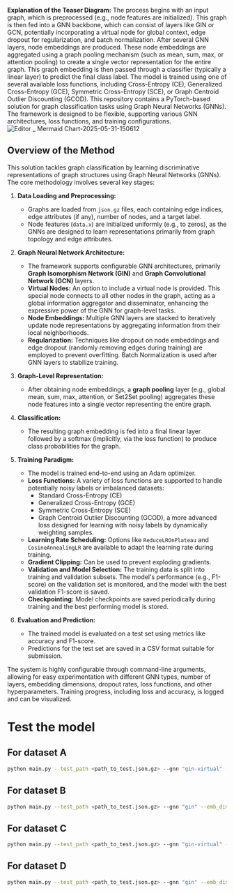 
**Explanation of the Teaser Diagram:**
The process begins with an input graph, which is preprocessed (e.g., node features are initialized). This graph is then fed into a GNN backbone, which can consist of layers like GIN or GCN, potentially incorporating a virtual node for global context, edge dropout for regularization, and batch normalization. After several GNN layers, node embeddings are produced. These node embeddings are aggregated using a graph pooling mechanism (such as mean, sum, max, or attention pooling) to create a single vector representation for the entire graph. This graph embedding is then passed through a classifier (typically a linear layer) to predict the final class label. The model is trained using one of several available loss functions, including Cross-Entropy (CE), Generalized Cross-Entropy (GCE), Symmetric Cross-Entropy (SCE), or Graph Centroid Outlier Discounting (GCOD).
This repository contains a PyTorch-based solution for graph classification tasks using Graph Neural Networks (GNNs). The framework is designed to be flexible, supporting various GNN architectures, loss functions, and training configurations.
![Editor _ Mermaid Chart-2025-05-31-150612](https://github.com/user-attachments/assets/cd54ec0d-a56e-4caa-b3d6-36c4079741d6)


## Overview of the Method

This solution tackles graph classification by learning discriminative representations of graph structures using Graph Neural Networks (GNNs). The core methodology involves several key stages:

1.  **Data Loading and Preprocessing:**
    *   Graphs are loaded from `json.gz` files, each containing edge indices, edge attributes (if any), number of nodes, and a target label.
    *   Node features (`data.x`) are initialized uniformly (e.g., to zeros), as the GNNs are designed to learn representations primarily from graph topology and edge attributes.

2.  **Graph Neural Network Architecture:**
    *   The framework supports configurable GNN architectures, primarily **Graph Isomorphism Network (GIN)** and **Graph Convolutional Network (GCN)** layers.
    *   **Virtual Nodes:** An option to include a virtual node is provided. This special node connects to all other nodes in the graph, acting as a global information aggregator and disseminator, enhancing the expressive power of the GNN for graph-level tasks.
    *   **Node Embeddings:** Multiple GNN layers are stacked to iteratively update node representations by aggregating information from their local neighborhoods.
    *   **Regularization:** Techniques like dropout on node embeddings and edge dropout (randomly removing edges during training) are employed to prevent overfitting. Batch Normalization is used after GNN layers to stabilize training.

3.  **Graph-Level Representation:**
    *   After obtaining node embeddings, a **graph pooling** layer (e.g., global mean, sum, max, attention, or Set2Set pooling) aggregates these node features into a single vector representing the entire graph.

4.  **Classification:**
    *   The resulting graph embedding is fed into a final linear layer followed by a softmax (implicitly, via the loss function) to produce class probabilities for the graph.

5.  **Training Paradigm:**
    *   The model is trained end-to-end using an Adam optimizer.
    *   **Loss Functions:** A variety of loss functions are supported to handle potentially noisy labels or imbalanced datasets:
        *   Standard Cross-Entropy (CE)
        *   Generalized Cross-Entropy (GCE)
        *   Symmetric Cross-Entropy (SCE)
        *   Graph Centroid Outlier Discounting (GCOD), a more advanced loss designed for learning with noisy labels by dynamically weighting samples.
    *   **Learning Rate Scheduling:** Options like `ReduceLROnPlateau` and `CosineAnnealingLR` are available to adapt the learning rate during training.
    *   **Gradient Clipping:** Can be used to prevent exploding gradients.
    *   **Validation and Model Selection:** The training data is split into training and validation subsets. The model's performance (e.g., F1-score) on the validation set is monitored, and the model with the best validation F1-score is saved.
    *   **Checkpointing:** Model checkpoints are saved periodically during training and the best performing model is stored.

6.  **Evaluation and Prediction:**
    *   The trained model is evaluated on a test set using metrics like accuracy and F1-score.
    *   Predictions for the test set are saved in a CSV format suitable for submission.
  
    
The system is highly configurable through command-line arguments, allowing for easy experimentation with different GNN types, number of layers, embedding dimensions, dropout rates, loss functions, and other hyperparameters. Training progress, including loss and accuracy, is logged and can be visualized.

# Test the model
## For dataset A
```bash
python main.py --test_path <path_to_test.json.gz> --gnn "gin-virtual" --emb_dim 300 --num_layer 5
```
## For dataset B
```bash
python main.py --test_path <path_to_test.json.gz> --gnn "gin" --emb_dim 200 --num_layer 4
```
## For dataset C
```bash
python main.py --test_path <path_to_test.json.gz> --gnn "gin-virtual" --emb_dim 300 --num_layer 5
```
## For dataset D
```bash
python main.py --test_path <path_to_test.json.gz> --gnn "gin" --emb_dim 200 --num_layer 3
```
